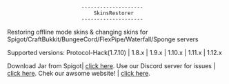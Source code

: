 							--------------------
							    SkinsRestorer
							--------------------

 Restoring offline mode skins & changing skins for Spigot/CraftBukkit/BungeeCord/FlexPipe/Waterfall/Sponge servers
  		  
 Supported versions: Protocol-Hack(1.7.10) | 1.8.x | 1.9.x | 1.10.x | 1.11.x | 1.12.x
 
 Download Jar from Spigot| [click here](https://www.spigotmc.org/resources/skinsrestorer.2124/).
 Use our Discord server for issues | [click here](https://discord.me/skinsrestorer).
 Chek our awsome website! | [click here](https://skinsrestorer.net/).